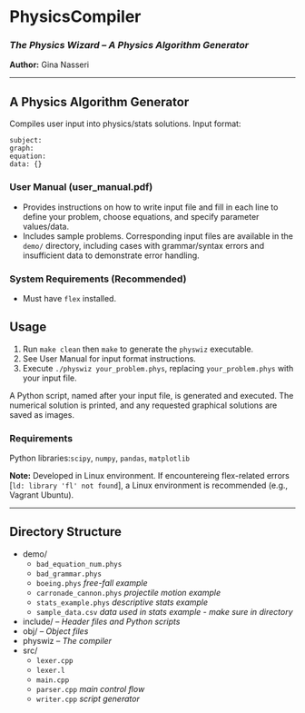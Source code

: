 # PhysicsCompiler
### *The Physics Wizard – A Physics Algorithm Generator*

**Author:** Gina Nasseri

---
## A Physics Algorithm Generator

Compiles user input into physics/stats solutions. Input format:

```
subject:
graph:
equation:
data: {}
```

### User Manual (user\_manual.pdf)
- Provides instructions on how to write input file and fill in each line to define your problem, choose equations, and specify parameter values/data.
- Includes sample problems. Corresponding input files are available in the `demo/` directory, including cases with grammar/syntax errors and insufficient data to demonstrate error handling.

### System Requirements (Recommended)
- Must have `flex` installed.

## Usage 
1. Run `make clean` then `make` to generate the `physwiz` executable. 
2. See User Manual for input format instructions. 
3. Execute `./physwiz your_problem.phys`, replacing `your_problem.phys` with your input file.

A Python script, named after your input file, is generated and executed. The numerical solution is printed, and any requested graphical solutions are saved as images.

### Requirements
Python libraries:`scipy`, `numpy`, `pandas`, `matplotlib`

**Note:** Developed in Linux environment. 
If encountereing flex-related errors [`ld: library 'fl' not found`], a Linux environment is recommended (e.g., Vagrant Ubuntu).

---

## Directory Structure
- demo/
  - `bad_equation_num.phys`
  - `bad_grammar.phys`
  - `boeing.phys` *free-fall example*
  - `carronade_cannon.phys` *projectile motion example*
  - `stats_example.phys` *descriptive stats example*
  - `sample_data.csv` *data used in stats example - make sure in directory*
- include/ – *Header files and Python scripts*
- obj/ – *Object files*
- physwiz – *The compiler*
- src/  
  - `lexer.cpp`
  - `lexer.l`
  - `main.cpp`
  - `parser.cpp` *main control flow* 
  - `writer.cpp` *script generator*
